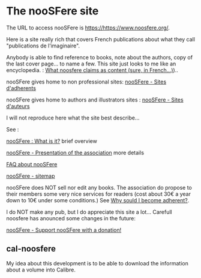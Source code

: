 # The nooSFere site

The URL to access nooSFere is <https://https://www.noosfere.org/>.

Here is a site really rich that covers French publications about what they call "publications de l’imaginaire".

Anybody is able to find reference to books, note about the authors, copy of the last cover page... to name a few. This site just looks to me like an encyclopedia. : [What noosfere claims as content (sure, in French...)](https://www.noosfere.org/noosfere/pro/stats_bases.asp))..

nooSFere gives home to non professional sites: [nooSFere - Sites
d'adherents](https://www.noosfere.org/noosfere/heberges.asp)

nooSFere gives home to authors  and illustrators sites : [nooSFere -
Sites d'auteurs](https://www.noosfere.org/noosfere/sites_auteurs.asp)

I will not reproduce here what the site best describe...

See :

[nooSFere : What is it?](https://www.noosfere.org/noosfere/assoc/qu_estce.asp) brief overview

[nooSFere - Presentation of the association](https://www.noosfere.org/noosfere/assoc/statuts.asp) more details

[FAQ about nooSFere](https://www.noosfere.org/icarus/articles/article.asp?numarticle=463)

[nooSFere - sitemap](https://www.noosfere.org/actu/news.asp)

nooSFere does NOT sell nor edit any books. The association do propose to their members some very nice services for readers (cost about 30€ a year down to 10€ under some conditions.) 
See [Why sould I become adherent?](https://www.noosfere.org/noosfere/assoc/pourquoi.asp).

I do NOT make any pub, but I do appreciate this site a lot...
Carefull noosfere has anounced some changes in the future:

[nooSFere - Support nooSFere with a donation!](https://www.noosfere.org/noosfere/assoc/don.asp)

## cal-noosfere

My idea about this development is to be able to download the information about a volume into Calibre.
